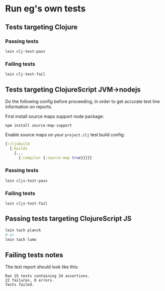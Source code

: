 # Run eg's own tests

## Tests targeting Clojure

### Passing tests
```
lein clj-test-pass
```

### Failing tests
```
lein clj-test-fail
```

## Tests targeting ClojureScript JVM->nodejs
Do the following config before proceeding, in order to get accurate test line
information on reports.

First install source maps support node package:
```
npm install source-map-support
```
Enable source maps on your `project.clj` test build config:
```clj
{:cljsbuild
  {:builds
    {...
      {:compiler {:source-map true}}}}}
```

### Passing tests
```
lein cljs-test-pass
```

### Failing tests
```
lein cljs-test-fail
```

## Passing tests targeting ClojureScript JS
```sh
lein tach planck
# or
lein tach lumo
```

## Failing tests notes
The test report should look like this:
```
Ran 15 tests containing 24 assertions.
22 failures, 0 errors.
Tests failed.
```
